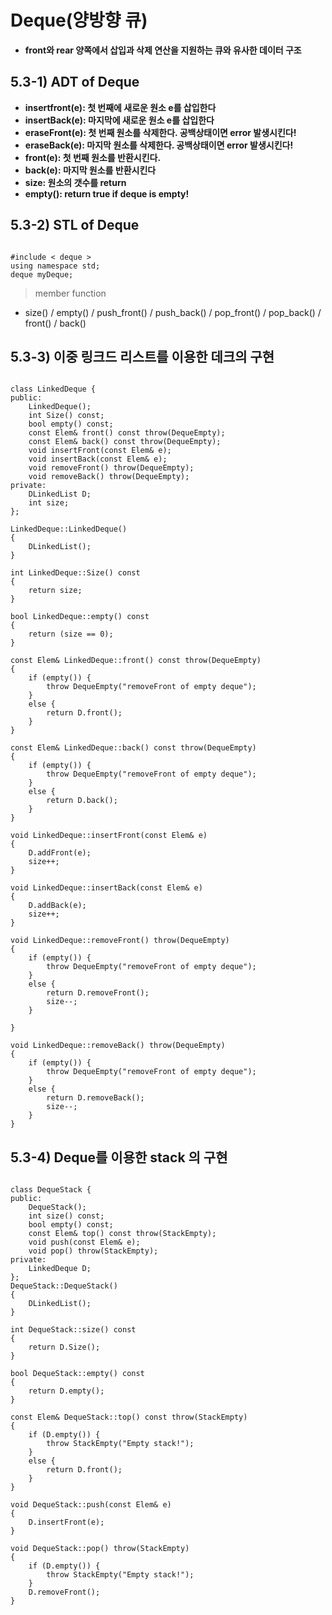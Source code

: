 Deque(양방향 큐)
============================
* **front와 rear 양쪽에서 삽입과 삭제 연산을 지원하는 큐와 유사한 데이터 구조**

## 5.3-1) ADT of Deque
* **insertfront(e): 첫 번째에 새로운 원소 e를 삽입한다**
* **insertBack(e): 마지막에 새로운 원소 e를 삽입한다**
* **eraseFront(e): 첫 번째 원소를 삭제한다. 공백상태이면 error 발생시킨다!**
* **eraseBack(e): 마지막 원소를 삭제한다. 공백상태이면 error 발생시킨다!**
* **front(e): 첫 번째 원소를 반환시킨다.**
* **back(e): 마지막 원소를 반환시킨다**
* **size: 원소의 갯수를 return**
* **empty(): return true if deque is empty!**

## 5.3-2) STL of Deque
<pre><code>
#include < deque >
using namespace std;
deque<string> myDeque;
</code></pre>
> member function
* size() / empty() / push_front() / push_back() / pop_front() / pop_back() / front() / back()

## 5.3-3) 이중 링크드 리스트를 이용한 데크의 구현 
<pre><code>
class LinkedDeque {
public:
	LinkedDeque();
	int Size() const;
	bool empty() const;
	const Elem& front() const throw(DequeEmpty);
	const Elem& back() const throw(DequeEmpty);
	void insertFront(const Elem& e);
	void insertBack(const Elem& e);
	void removeFront() throw(DequeEmpty);
	void removeBack() throw(DequeEmpty);
private:
	DLinkedList D;
	int size;
};

LinkedDeque::LinkedDeque()
{
	DLinkedList();
}

int LinkedDeque::Size() const
{
	return size;
}

bool LinkedDeque::empty() const
{
	return (size == 0);
}

const Elem& LinkedDeque::front() const throw(DequeEmpty)
{
	if (empty()) {
		throw DequeEmpty("removeFront of empty deque");
	}
	else {
		return D.front();
	}
}

const Elem& LinkedDeque::back() const throw(DequeEmpty)
{
	if (empty()) {
		throw DequeEmpty("removeFront of empty deque");
	}
	else {
		return D.back();
	}
}

void LinkedDeque::insertFront(const Elem& e)
{
	D.addFront(e);
	size++;
}

void LinkedDeque::insertBack(const Elem& e)
{
	D.addBack(e);
	size++;
}

void LinkedDeque::removeFront() throw(DequeEmpty)
{
	if (empty()) {
		throw DequeEmpty("removeFront of empty deque");
	}
	else {
		return D.removeFront();
		size--;
	}

}

void LinkedDeque::removeBack() throw(DequeEmpty)
{
	if (empty()) {
		throw DequeEmpty("removeFront of empty deque");
	}
	else {
		return D.removeBack();
		size--;
	}
}
</code></pre>
## 5.3-4) Deque를 이용한 stack 의 구현
<pre><code>
class DequeStack {
public:
	DequeStack();
	int size() const;
	bool empty() const;
	const Elem& top() const throw(StackEmpty);
	void push(const Elem& e);
	void pop() throw(StackEmpty);
private:
	LinkedDeque D;
};
DequeStack::DequeStack()
{
	DLinkedList();
}

int DequeStack::size() const
{
	return D.Size();
}

bool DequeStack::empty() const
{
	return D.empty();
}

const Elem& DequeStack::top() const throw(StackEmpty)
{
	if (D.empty()) {
		throw StackEmpty("Empty stack!");
	}
	else {
		return D.front();
	}
}

void DequeStack::push(const Elem& e)
{
	D.insertFront(e);
}

void DequeStack::pop() throw(StackEmpty)
{
	if (D.empty()) {
		throw StackEmpty("Empty stack!");
	}
	D.removeFront();
}</code></pre>
